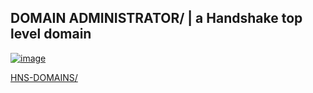 ## DOMAIN ADMINISTRATOR/ | a Handshake top level domain

[![image](https://user-images.githubusercontent.com/37987346/103435699-6be72500-4be0-11eb-8264-7dcb24c14987.png)](http://shapereality.innerinetcompany.hns.to/)



[HNS-DOMAINS/](http://home.hns-domains.hns.to/)

